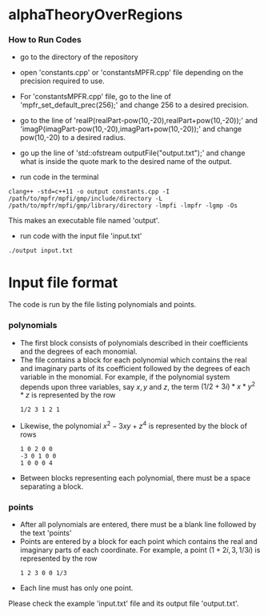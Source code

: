 # alphaTheoryOverRegions

### How to Run Codes ###

* go to the directory of the repository

* open 'constants.cpp' or 'constantsMPFR.cpp' file depending on the precision required to use.
* For 'constantsMPFR.cpp' file, go to the line of 'mpfr_set_default_prec(256);' and change 256 to a desired precision.
* go to the line of 'realP(realPart-pow(10,-20),realPart+pow(10,-20));' and 'imagP(imagPart-pow(10,-20),imagPart+pow(10,-20));' and change pow(10,-20) to a desired radius.
* go up the line of 'std::ofstream outputFile("output.txt");' and change what is inside the quote mark to the desired name of the output.

* run code in the terminal

```
clang++ -std=c++11 -o output constants.cpp -I /path/to/mpfr/mpfi/gmp/include/directory -L /path/to/mpfr/mpfi/gmp/library/directory -lmpfi -lmpfr -lgmp -Os
```
This makes an executable file named 'output'.

* run code with the input file 'input.txt'

```
./output input.txt
```


# Input file format #

The code is run by the file listing polynomials and points.

### polynomials ###

* The first block consists of polynomials described in their coefficients and the degrees of each monomial.
* The file contains a block for each polynomial which contains the real and imaginary parts of its coefficient followed by the degrees of each variable in the monomial. For example, if the polynomial system depends upon three variables, say $x, y$ and $z$, the term $(1/2+3i)*x*y^2*z$ is represented by the row
  ```
  1/2 3 1 2 1
  ```
* Likewise, the polynomial $x^2-3xy+z^4$ is represented by the block of rows
  ```
  1 0 2 0 0
  -3 0 1 0 0
  1 0 0 0 4
  ```
* Between blocks representing each polynomial, there must be a space separating a block. 

### points ###
* After all polynomials are entered, there must be a blank line followed by the text 'points'
* Points are entered by a block for each point which contains the real and imaginary parts of each coordinate. For example, a point $(1+2i, 3, 1/3 i)$ is represented by the row
  ```
  1 2 3 0 0 1/3
  ```
* Each line must has only one point.


Please check the example 'input.txt' file and its output file 'output.txt'.
